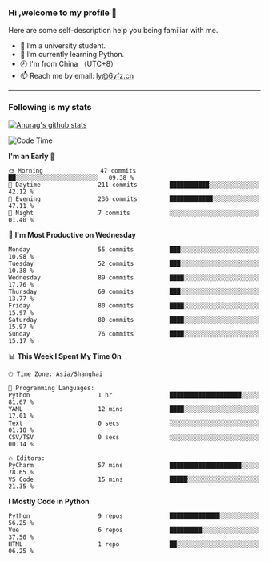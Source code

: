 ### Hi ,welcome to my profile 👋
Here are some self-description help you being familiar with me.
<!--
**liuyunfz/liuyunfz** is a ✨ _special_ ✨ repository because its `README.md` (this file) appears on your GitHub profile.
- 👯 I’m looking to collaborate on ...
- 🤔 I’m looking for help with ...
Here are some ideas to get you started:
-->
- 🏫 I’m a university student.
- 💪 I’m currently learning Python.
- 🕗 I'm from China （UTC+8）
- 📫 Reach me by email: [ly@6yfz.cn](mailto:ly@6yfz.cn)
  
---
### Following is my stats
  
[![Anurag's github stats](https://github-readme-stats.vercel.app/api?username=liuyunfz)](https://github.com/anuraghazra/github-readme-stats)
  
<!--START_SECTION:waka-->
![Code Time](http://img.shields.io/badge/Code%20Time-375%20hrs%2024%20mins-blue)

**I'm an Early 🐤** 

```text
🌞 Morning                47 commits          ██░░░░░░░░░░░░░░░░░░░░░░░   09.38 % 
🌆 Daytime                211 commits         ███████████░░░░░░░░░░░░░░   42.12 % 
🌃 Evening                236 commits         ████████████░░░░░░░░░░░░░   47.11 % 
🌙 Night                  7 commits           ░░░░░░░░░░░░░░░░░░░░░░░░░   01.40 % 
```
📅 **I'm Most Productive on Wednesday** 

```text
Monday                   55 commits          ███░░░░░░░░░░░░░░░░░░░░░░   10.98 % 
Tuesday                  52 commits          ███░░░░░░░░░░░░░░░░░░░░░░   10.38 % 
Wednesday                89 commits          ████░░░░░░░░░░░░░░░░░░░░░   17.76 % 
Thursday                 69 commits          ███░░░░░░░░░░░░░░░░░░░░░░   13.77 % 
Friday                   80 commits          ████░░░░░░░░░░░░░░░░░░░░░   15.97 % 
Saturday                 80 commits          ████░░░░░░░░░░░░░░░░░░░░░   15.97 % 
Sunday                   76 commits          ████░░░░░░░░░░░░░░░░░░░░░   15.17 % 
```


📊 **This Week I Spent My Time On** 

```text
🕑︎ Time Zone: Asia/Shanghai

💬 Programming Languages: 
Python                   1 hr                ████████████████████░░░░░   81.67 % 
YAML                     12 mins             ████░░░░░░░░░░░░░░░░░░░░░   17.01 % 
Text                     0 secs              ░░░░░░░░░░░░░░░░░░░░░░░░░   01.18 % 
CSV/TSV                  0 secs              ░░░░░░░░░░░░░░░░░░░░░░░░░   00.14 % 

🔥 Editors: 
PyCharm                  57 mins             ████████████████████░░░░░   78.65 % 
VS Code                  15 mins             █████░░░░░░░░░░░░░░░░░░░░   21.35 % 
```

**I Mostly Code in Python** 

```text
Python                   9 repos             ██████████████░░░░░░░░░░░   56.25 % 
Vue                      6 repos             █████████░░░░░░░░░░░░░░░░   37.50 % 
HTML                     1 repo              ██░░░░░░░░░░░░░░░░░░░░░░░   06.25 % 
```




<!--END_SECTION:waka-->
